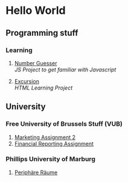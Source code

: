 # Hello World

## Programming stuff
### Learning
1. [Number Guesser](https://felsenuboot.github.io/number-guesser/)
<br>_JS Project to get familiar with Javascript_

2. [Excursion](https://felsenuboot.github.io/excursion/)
<br>_HTML Learning Project_

## University
### Free University of Brussels Stuff (VUB)
1. [Marketing Assignment 2](./University/Marketing/assignment2.html)
2. [Financial Reporting Assignment](./University/AccountingandFinancialReporting/assignment.html)

### Phillips University of Marburg
1. [Periphäre Räume](./University/Marburg/PeriphäreRäume/statistics.html)

